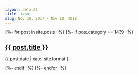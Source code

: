 ```yaml
---
layout: default
title: 1439
slug: Nov 18, 2017 - Nov 18, 2018
---
```


{%- for post in site.posts -%}
{%- if post.category == 1439 -%}
<h2><a href="{{post.url}}">{{ post.title }}</a></h2>
<p>{{ post.date | date: site.format }}</p>
{%- endif -%}
{%- endfor -%}
